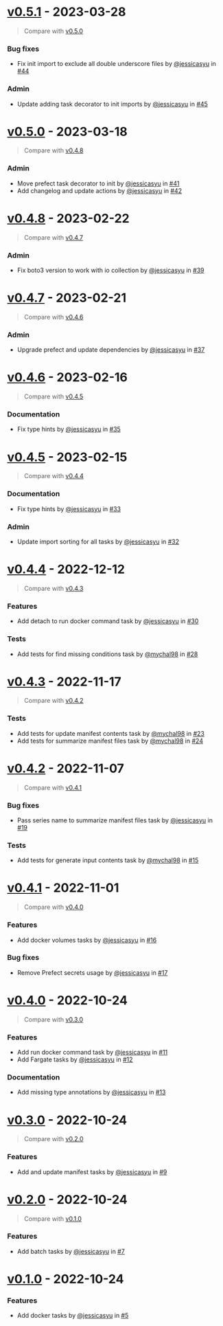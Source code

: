 # [v0.5.1](https://github.com/bagherilab/container-collection/releases/tag/v0.5.1) - 2023-03-28

> Compare with [v0.5.0](https://github.com/bagherilab/container-collection/compare/v0.5.0...v0.5.1)

### Bug fixes

- Fix init import to exclude all double underscore files by [@jessicasyu](https://github.com/jessicasyu) in [#44](https://github.com/bagherilab/container-collection/pull/44)

### Admin

- Update adding task decorator to init imports by [@jessicasyu](https://github.com/jessicasyu) in [#45](https://github.com/bagherilab/container-collection/pull/45)

# [v0.5.0](https://github.com/bagherilab/container-collection/releases/tag/v0.5.0) - 2023-03-18

> Compare with [v0.4.8](https://github.com/bagherilab/container-collection/compare/v0.4.8...v0.5.0)

### Admin

- Move prefect task decorator to init by [@jessicasyu](https://github.com/jessicasyu) in [#41](https://github.com/bagherilab/container-collection/pull/41)
- Add changelog and update actions by [@jessicasyu](https://github.com/jessicasyu) in [#42](https://github.com/bagherilab/container-collection/pull/42)

# [v0.4.8](https://github.com/bagherilab/container-collection/releases/tag/v0.4.8) - 2023-02-22

> Compare with [v0.4.7](https://github.com/bagherilab/container-collection/compare/v0.4.7...v0.4.8)

### Admin

- Fix boto3 version to work with io collection by [@jessicasyu](https://github.com/jessicasyu) in [#39](https://github.com/bagherilab/container-collection/pull/39)

# [v0.4.7](https://github.com/bagherilab/container-collection/releases/tag/v0.4.7) - 2023-02-21

> Compare with [v0.4.6](https://github.com/bagherilab/container-collection/compare/v0.4.6...v0.4.7)

### Admin

- Upgrade prefect and update dependencies by [@jessicasyu](https://github.com/jessicasyu) in [#37](https://github.com/bagherilab/container-collection/pull/37)

# [v0.4.6](https://github.com/bagherilab/container-collection/releases/tag/v0.4.6) - 2023-02-16

> Compare with [v0.4.5](https://github.com/bagherilab/container-collection/compare/v0.4.5...v0.4.6)

### Documentation

- Fix type hints by [@jessicasyu](https://github.com/jessicasyu) in [#35](https://github.com/bagherilab/container-collection/pull/35)

# [v0.4.5](https://github.com/bagherilab/container-collection/releases/tag/v0.4.5) - 2023-02-15

> Compare with [v0.4.4](https://github.com/bagherilab/container-collection/compare/v0.4.4...v0.4.5)

### Documentation

- Fix type hints by [@jessicasyu](https://github.com/jessicasyu) in [#33](https://github.com/bagherilab/container-collection/pull/33)

### Admin

- Update import sorting for all tasks by [@jessicasyu](https://github.com/jessicasyu) in [#32](https://github.com/bagherilab/container-collection/pull/32)

# [v0.4.4](https://github.com/bagherilab/container-collection/releases/tag/v0.4.4) - 2022-12-12

> Compare with [v0.4.3](https://github.com/bagherilab/container-collection/compare/v0.4.3...v0.4.4)

### Features

- Add detach to run docker command task by [@jessicasyu](https://github.com/jessicasyu) in [#30](https://github.com/bagherilab/container-collection/pull/30)

### Tests

- Add tests for find missing conditions task by [@mychal98](https://github.com/mychal98) in [#28](https://github.com/bagherilab/container-collection/pull/28)

# [v0.4.3](https://github.com/bagherilab/container-collection/releases/tag/v0.4.3) - 2022-11-17

> Compare with [v0.4.2](https://github.com/bagherilab/container-collection/compare/v0.4.2...v0.4.3)

### Tests

- Add tests for update manifest contents task  by [@mychal98](https://github.com/mychal98) in [#23](https://github.com/bagherilab/container-collection/pull/23)
- Add tests for summarize manifest files task by [@mychal98](https://github.com/mychal98) in [#24](https://github.com/bagherilab/container-collection/pull/24)

# [v0.4.2](https://github.com/bagherilab/container-collection/releases/tag/v0.4.2) - 2022-11-07

> Compare with [v0.4.1](https://github.com/bagherilab/container-collection/compare/v0.4.1...v0.4.2)

### Bug fixes

- Pass series name to summarize manifest files task by [@jessicasyu](https://github.com/jessicasyu) in [#19](https://github.com/bagherilab/container-collection/pull/19)

### Tests

- Add tests for generate input contents task by [@mychal98](https://github.com/mychal98) in [#15](https://github.com/bagherilab/container-collection/pull/15)

# [v0.4.1](https://github.com/bagherilab/container-collection/releases/tag/v0.4.1) - 2022-11-01

> Compare with [v0.4.0](https://github.com/bagherilab/container-collection/compare/v0.4.0...v0.4.1)

### Features

- Add docker volumes tasks by [@jessicasyu](https://github.com/jessicasyu) in [#16](https://github.com/bagherilab/container-collection/pull/16)

### Bug fixes

- Remove Prefect secrets usage by [@jessicasyu](https://github.com/jessicasyu) in [#17](https://github.com/bagherilab/container-collection/pull/17)

# [v0.4.0](https://github.com/bagherilab/container-collection/releases/tag/v0.4.0) - 2022-10-24

> Compare with [v0.3.0](https://github.com/bagherilab/container-collection/compare/v0.3.0...v0.4.0)

### Features

- Add run docker command task by [@jessicasyu](https://github.com/jessicasyu) in [#11](https://github.com/bagherilab/container-collection/pull/11)
- Add Fargate tasks by [@jessicasyu](https://github.com/jessicasyu) in [#12](https://github.com/bagherilab/container-collection/pull/12)

### Documentation

- Add missing type annotations by [@jessicasyu](https://github.com/jessicasyu) in [#13](https://github.com/bagherilab/container-collection/pull/13)

# [v0.3.0](https://github.com/bagherilab/container-collection/releases/tag/v0.3.0) - 2022-10-24

> Compare with [v0.2.0](https://github.com/bagherilab/container-collection/compare/v0.2.0...v0.3.0)

### Features

- Add and update manifest tasks by [@jessicasyu](https://github.com/jessicasyu) in [#9](https://github.com/bagherilab/container-collection/pull/9)

# [v0.2.0](https://github.com/bagherilab/container-collection/releases/tag/v0.2.0) - 2022-10-24

> Compare with [v0.1.0](https://github.com/bagherilab/container-collection/compare/v0.1.0...v0.2.0)

### Features

- Add batch tasks by [@jessicasyu](https://github.com/jessicasyu) in [#7](https://github.com/bagherilab/container-collection/pull/7)

# [v0.1.0](https://github.com/bagherilab/container-collection/releases/tag/v0.1.0) - 2022-10-24

### Features

- Add docker tasks by [@jessicasyu](https://github.com/jessicasyu) in [#5](https://github.com/bagherilab/container-collection/pull/5)
